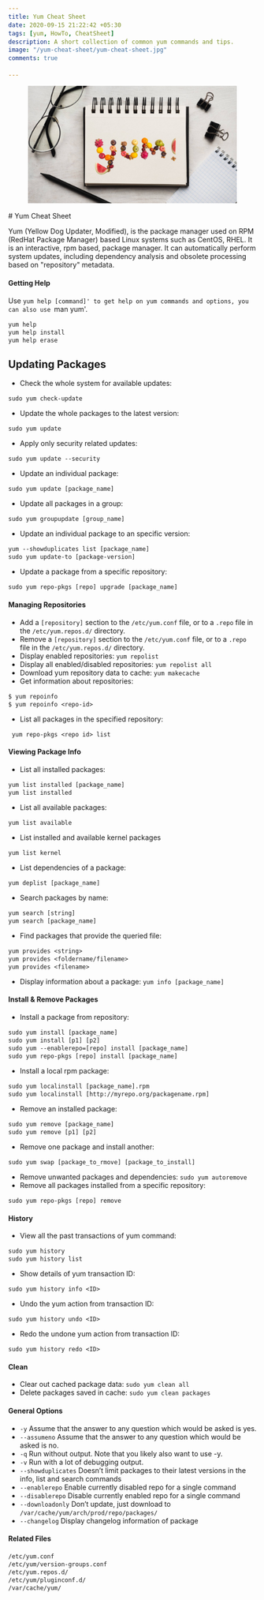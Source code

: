 ```yaml
---
title: Yum Cheat Sheet
date: 2020-09-15 21:22:42 +05:30
tags: [yum, HowTo, CheatSheet]
description: A short collection of common yum commands and tips.
image: "/yum-cheat-sheet/yum-cheat-sheet.jpg"
comments: true

---
```

<figure>
<img src="yum-cheat-sheet.jpg" alt="Git Cheat Sheet">
</figure>
# Yum Cheat Sheet

Yum (Yellow Dog Updater, Modified), is the package manager used on RPM (RedHat Package Manager) based Linux systems such as CentOS, RHEL. It is an interactive, rpm based, package manager. It can automatically perform system updates, including dependency analysis and obsolete processing based on "repository" metadata. 

#### Getting Help

Use `yum help [command]' to get help on yum commands and options, you can also use `man yum'.

```
yum help
yum help install
yum help erase
```

## Updating Packages

- Check the whole system for available updates:
```
sudo yum check-update
```

- Update the whole packages to the latest version:
```
sudo yum update
```

- Apply only security related updates:
```
sudo yum update --security
```

- Update an individual package:
```
sudo yum update [package_name]
```

- Update all packages in a group:
```
sudo yum groupupdate [group_name]
```

- Update an individual package to an specific version:
```
yum --showduplicates list [package_name]
sudo yum update-to [package-version]
```

- Update a package from a specific repository: 
```
sudo yum repo-pkgs [repo] upgrade [package_name]
```

#### Managing Repositories
- Add a `[repository]` section to the `/etc/yum.conf` file, or to a `.repo` file in the `/etc/yum.repos.d/` directory.
- Remove a `[repository]` section to the `/etc/yum.conf` file, or to a `.repo` file in the `/etc/yum.repos.d/` directory.
- Display enabled repositories: `yum repolist`
- Display all enabled/disabled repositories: `yum repolist all`
- Download yum repository data to cache: `yum makecache`
- Get information about repositories:
```
$ yum repoinfo
$ yum repoinfo <repo-id>
```
- List all packages in the specified repository:
```
 yum repo-pkgs <repo id> list
```

#### Viewing Package Info

- List all installed packages:
```
yum list installed [package_name]
yum list installed 
```
- List all available packages:
```
yum list available
```
- List installed and available kernel packages
```
yum list kernel
```
- List dependencies of a package:
``` 
yum deplist [package_name]
```
- Search packages by name:
```
yum search [string]
yum search [package_name]
```

- Find packages that provide the queried file:
```
yum provides <string>
yum provides <foldername/filename>
yum provides <filename>
```

- Display information about a package: `yum info [package_name]`


#### Install & Remove Packages

- Install a package from repository:
```
sudo yum install [package_name]
sudo yum install [p1] [p2]
sudo yum --enablerepo=[repo] install [package_name]
sudo yum repo-pkgs [repo] install [package_name]
```
- Install a local rpm package:
```
sudo yum localinstall [package_name].rpm
sudo yum localinstall [http://myrepo.org/packagename.rpm]
```
- Remove an installed package:
```
sudo yum remove [package_name]
sudo yum remove [p1] [p2]
```


- Remove one package and install another:
```
sudo yum swap [package_to_rmove] [package_to_install]
```
- Remove unwanted packages and dependencies: `sudo yum autoremove` 
- Remove all packages installed from a specific repository: 
```
sudo yum repo-pkgs [repo] remove
```

#### History

- View all the past transactions of yum command:
```
sudo yum history
sudo yum history list
```
- Show details of yum transaction ID:
```
sudo yum history info <ID>
```
- Undo the yum action from transaction ID:
```
sudo yum history undo <ID>
```
- Redo the undone yum action from transaction ID:
```
sudo yum history redo <ID>
```

#### Clean
- Clear out cached package data:
`sudo yum clean all`
- Delete packages saved in cache:
`sudo yum clean packages`

#### General Options

 * `-y` Assume that the answer to any question  which  would be asked is yes.
 * `--assumeno` Assume that the answer to any question which would be asked is no.
 * `-q` Run without output.  Note that you likely also want to use -y.
 * `-v` Run with a lot of debugging output.
 * `--showduplicates` Doesn’t limit packages to their latest versions in the info, list and search commands
 * `--enablerepo` Enable currently disabled repo for a single command
 * `--disablerepo` Disable currently enabled repo for a single command
 * `--downloadonly` Don’t update, just download to `/var/cache/yum/arch/prod/repo/packages/`
 * `--changelog` Display changelog information of package

#### Related Files
```
/etc/yum.conf
/etc/yum/version-groups.conf
/etc/yum.repos.d/
/etc/yum/pluginconf.d/
/var/cache/yum/
```


